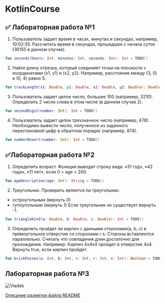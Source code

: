# KotlinCourse

## ✅ Лабораторная работа №1

1. Пользователь задает время в часах, минутах и секундах, например, 10:02:35. Рассчитать время в секундах, прошедшее с начала суток (36155 в данном случае).
```kt
fun seconds(hours: Int, minutes: Int, seconds: Int): Int = TODO()
```

2. Найти длину отрезка, который соединяет точки на плоскости с координатами (x1, y1) и (x2, y2). Например, расстояние между (3, 0) и (0, 4) равно 5.
```kt
fun trackLength(x1: Double, y1: Double, x2: Double, y2: Double): Double = TODO()
```

3. Пользователь задает целое число, большее 100 (например, 3210). Определить 2 число слева в этом числе (в данном случае 2).
```kt
fun secondDigit(number: Int): Int = TODO()
```

4. Пользователь задает целое трехзначное число (например, 478). Необходимо вывести число, полученное из заданного перестановкой цифр в обратном порядке (например, 874).
```kt
fun numberRevert(number: Int): Int = TODO()
```

## ✅Лабораторная работа №2
1. Определить возраст. Функция выводит строку вида: «31 год», «42 года», «11 лет», если 0 < age < 200.
```kt
fun ageDescription(age: Int): String = TODO()
```

2. Треугольник. Проверить является ли треугольник:
+ остроугольным (вернуть 0)
+ тупоугольным (вернуть 1)
	Если треугольник не существует вернуть -1.
```kt
fun triangleKind(a: Double, b: Double, c: Double): Int = TODO()
```

3. Определить пройдет ли кирпич с данными сторонами(a, b, c) в прямоугольное отверстие со сторонами r s. Стороны вставляются параллельно. Считать что совпадения длин достаточно для прохождения. Например:
Кирпич 4х4х4 пройдет в отверстие 4х4. Вернуть true, если кирпич пройдет.
```kt
fun brickPasses(a: Int, b: Int, c: Int, r: Int, s: Int): Boolean = TODO()
```

## Лабораторная работа №3

![Vladek](https://avatars.githubusercontent.com/u/82528804?s=400&u=dfe7d69d3d7f16f1449af0237250abdea1f8be7d&v=4)

[Описание разметки файла README](https://github.com/GnuriaN/format-README#%D0%9F%D0%BE%D0%B4%D1%81%D0%B2%D0%B5%D1%82%D0%BA%D0%B0-%D0%BA%D0%BE%D0%B4%D0%B0)
